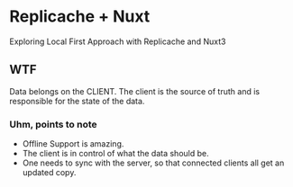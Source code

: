 # Replicache + Nuxt
Exploring Local First Approach with Replicache and Nuxt3

## WTF
Data belongs on the CLIENT. The client is the source of truth and is responsible for the state of the data.

### Uhm, points to note
- Offline Support is amazing.
- The client is in control of what the data should be.
- One needs to sync with the server, so that connected clients all get an updated copy.
